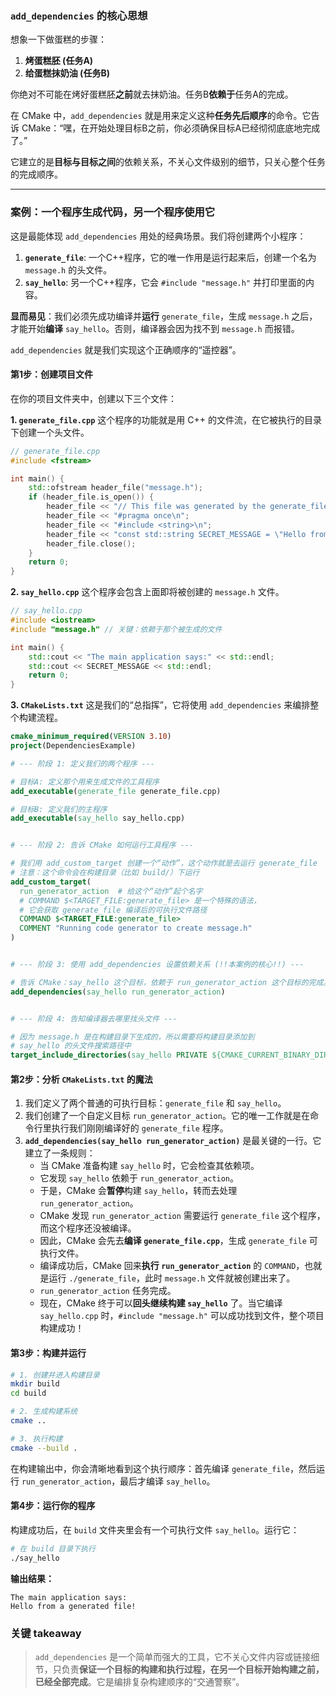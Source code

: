 ### `add_dependencies` 的核心思想

想象一下做蛋糕的步骤：

1.  **烤蛋糕胚 (任务A)**
2.  **给蛋糕抹奶油 (任务B)**

你绝对不可能在烤好蛋糕胚**之前**就去抹奶油。任务B**依赖于**任务A的完成。

在 CMake 中，`add_dependencies` 就是用来定义这种**任务先后顺序**的命令。它告诉 CMake：“嘿，在开始处理目标B之前，你必须确保目标A已经彻彻底底地完成了。”

它建立的是**目标与目标之间**的依赖关系，不关心文件级别的细节，只关心整个任务的完成顺序。

-----

### 案例：一个程序生成代码，另一个程序使用它

这是最能体现 `add_dependencies` 用处的经典场景。我们将创建两个小程序：

1.  **`generate_file`**: 一个C++程序，它的唯一作用是运行起来后，创建一个名为 `message.h` 的头文件。
2.  **`say_hello`**: 另一个C++程序，它会 `#include "message.h"` 并打印里面的内容。

**显而易见**：我们必须先成功编译并**运行** `generate_file`，生成 `message.h` 之后，才能开始**编译** `say_hello`。否则，编译器会因为找不到 `message.h` 而报错。

`add_dependencies` 就是我们实现这个正确顺序的“遥控器”。

#### 第1步：创建项目文件

在你的项目文件夹中，创建以下三个文件：

**1. `generate_file.cpp`**
这个程序的功能就是用 C++ 的文件流，在它被执行的目录下创建一个头文件。

```cpp
// generate_file.cpp
#include <fstream>

int main() {
    std::ofstream header_file("message.h");
    if (header_file.is_open()) {
        header_file << "// This file was generated by the generate_file program\n";
        header_file << "#pragma once\n";
        header_file << "#include <string>\n";
        header_file << "const std::string SECRET_MESSAGE = \"Hello from a generated file!\";\n";
        header_file.close();
    }
    return 0;
}
```

**2. `say_hello.cpp`**
这个程序会包含上面即将被创建的 `message.h` 文件。

```cpp
// say_hello.cpp
#include <iostream>
#include "message.h" // 关键：依赖于那个被生成的文件

int main() {
    std::cout << "The main application says:" << std::endl;
    std::cout << SECRET_MESSAGE << std::endl;
    return 0;
}
```

**3. `CMakeLists.txt`**
这是我们的“总指挥”，它将使用 `add_dependencies` 来编排整个构建流程。

```cmake
cmake_minimum_required(VERSION 3.10)
project(DependenciesExample)

# --- 阶段 1: 定义我们的两个程序 ---

# 目标A: 定义那个用来生成文件的工具程序
add_executable(generate_file generate_file.cpp)

# 目标B: 定义我们的主程序
add_executable(say_hello say_hello.cpp)


# --- 阶段 2: 告诉 CMake 如何运行工具程序 ---

# 我们用 add_custom_target 创建一个“动作”，这个动作就是去运行 generate_file
# 注意：这个命令会在构建目录（比如 build/）下运行
add_custom_target(
  run_generator_action  # 给这个“动作”起个名字
  # COMMAND $<TARGET_FILE:generate_file> 是一个特殊的语法，
  # 它会获取 generate_file 编译后的可执行文件路径
  COMMAND $<TARGET_FILE:generate_file>
  COMMENT "Running code generator to create message.h"
)


# --- 阶段 3: 使用 add_dependencies 设置依赖关系 (!!本案例的核心!!) ---

# 告诉 CMake：say_hello 这个目标，依赖于 run_generator_action 这个目标的完成。
add_dependencies(say_hello run_generator_action)


# --- 阶段 4: 告知编译器去哪里找头文件 ---

# 因为 message.h 是在构建目录下生成的，所以需要将构建目录添加到
# say_hello 的头文件搜索路径中
target_include_directories(say_hello PRIVATE ${CMAKE_CURRENT_BINARY_DIR})
```

#### 第2步：分析 `CMakeLists.txt` 的魔法

1.  我们定义了两个普通的可执行目标：`generate_file` 和 `say_hello`。
2.  我们创建了一个自定义目标 `run_generator_action`。它的唯一工作就是在命令行里执行我们刚刚编译好的 `generate_file` 程序。
3.  **`add_dependencies(say_hello run_generator_action)`** 是最关键的一行。它建立了一条规则：
      * 当 CMake 准备构建 `say_hello` 时，它会检查其依赖项。
      * 它发现 `say_hello` 依赖于 `run_generator_action`。
      * 于是，CMake 会**暂停**构建 `say_hello`，转而去处理 `run_generator_action`。
      * CMake 发现 `run_generator_action` 需要运行 `generate_file` 这个程序，而这个程序还没被编译。
      * 因此，CMake 会先去**编译 `generate_file.cpp`**，生成 `generate_file` 可执行文件。
      * 编译成功后，CMake 回来**执行 `run_generator_action`** 的 `COMMAND`，也就是运行 `./generate_file`，此时 `message.h` 文件就被创建出来了。
      * `run_generator_action` 任务完成。
      * 现在，CMake 终于可以**回头继续构建 `say_hello`** 了。当它编译 `say_hello.cpp` 时，`#include "message.h"` 可以成功找到文件，整个项目构建成功！

#### 第3步：构建并运行

```bash
# 1. 创建并进入构建目录
mkdir build
cd build

# 2. 生成构建系统
cmake ..

# 3. 执行构建
cmake --build .
```

在构建输出中，你会清晰地看到这个执行顺序：首先编译 `generate_file`，然后运行 `run_generator_action`，最后才编译 `say_hello`。

#### 第4步：运行你的程序

构建成功后，在 `build` 文件夹里会有一个可执行文件 `say_hello`。运行它：

```bash
# 在 build 目录下执行
./say_hello
```

**输出结果：**

```
The main application says:
Hello from a generated file!
```

### 关键 takeaway

> `add_dependencies` 是一个简单而强大的工具，它不关心文件内容或链接细节，只负责**保证一个目标的构建和执行过程，在另一个目标开始构建之前，已经全部完成**。它是编排复杂构建顺序的“交通警察”。